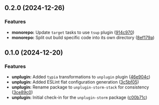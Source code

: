 ## 0.2.0 (2024-12-26)

### Features

- **monorepo:** Update `target` tasks to use `tsup` plugin ([914c970](https://github.com/storm-software/storm-stack/commit/914c970))
- **monorepo:** Split out build specific code into its own directory ([8ef179a](https://github.com/storm-software/storm-stack/commit/8ef179a))

## 0.1.0 (2024-12-20)

### Features

- **unplugin:** Added `typia` transformations to `unplugin` plugin
  ([46e904c](https://github.com/storm-software/storm-stack/commit/46e904c))
- **unplugin:** Added ESLint flat configuration generation
  ([3c5bf05](https://github.com/storm-software/storm-stack/commit/3c5bf05))
- **unplugin:** Rename package to `unplugin-storm-stack` for consistency
  ([3ce89c0](https://github.com/storm-software/storm-stack/commit/3ce89c0))
- **unplugin:** Initial check-in for the `unplugin-storm` package
  ([c00b71c](https://github.com/storm-software/storm-stack/commit/c00b71c))
